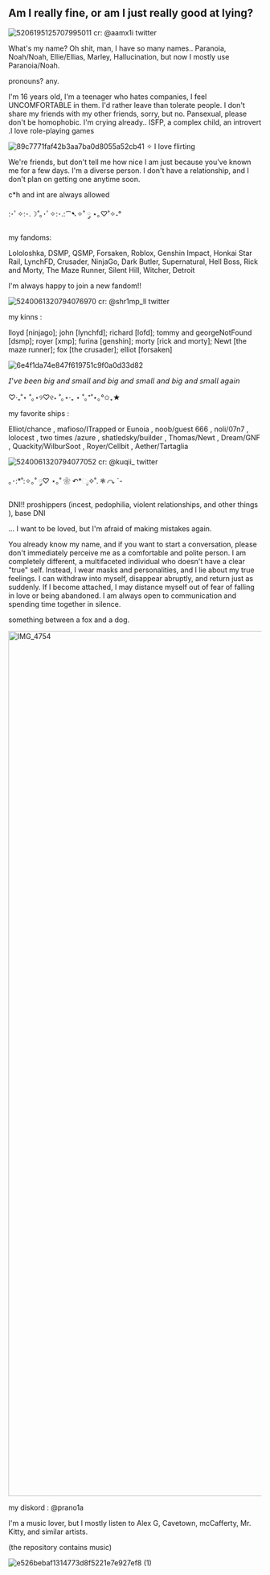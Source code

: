 ## Am I really fine, or am I just really good at lying?

![5206195125707995011](https://github.com/user-attachments/assets/d7d3a6ce-6fe0-4e9d-a98a-124b484c849f)
cr:  @aamx1i twitter

  What's my name? Oh shit, man, I have so many names.. Paranoia, Noah/Noah, Ellie/Ellias, Marley, Hallucination, but now I mostly use Paranoia/Noah. 

pronouns? any.

  I'm 16 years old, I'm a teenager who hates companies, I feel UNCOMFORTABLE in them. I'd rather leave than tolerate people. I don't share my friends with my other friends, sorry, but no. 
Pansexual, please don't be homophobic. I'm crying already.. ISFP, a complex child, an introvert .I love role-playing games

![89c7771faf42b3aa7ba0d8055a52cb41](https://github.com/user-attachments/assets/5000bbc5-4488-49cf-8904-0a37723985fc)
✧   I love flirting

  We're friends, but don't tell me how nice I am just because you've known me for a few days. I'm a diverse person. 
I don't have a relationship, and I don't plan on getting one anytime soon.

c*h and int are always allowed

:･ﾟ✧:･.☽˚｡･ﾟ✧:･.:⁀➷✧˚ ༘ ⋆｡♡˚✧˖°

my fandoms:

Lololoshka, DSMP, QSMP, Forsaken, Roblox, Genshin Impact, Honkai Star Rail, LynchFD, Crusader, NinjaGo, Dark Butler, Supernatural, Hell Boss, Rick and Morty, The Maze Runner, Silent Hill, Witcher, Detroit

I'm always happy to join a new fandom!!

![5240061320794076970](https://github.com/user-attachments/assets/5a0a72e5-a9f8-4e7e-bd46-88a18b0d60c4)
cr: @shr1mp_ll twitter

my kinns :

lloyd [ninjago]; john [lynchfd]; richard [lofd]; tommy and georgeNotFound [dsmp]; royer [xmp]; furina [genshin]; morty [rick and morty]; Newt [the maze runner]; fox [the crusader]; elliot [forsaken]

![6e4f1da74e847f619751c9f0a0d33d82](https://github.com/user-attachments/assets/83ab53a8-ee23-4e3c-92f2-5caddd626d0e)

𝘐'𝘷𝘦 𝘣𝘦𝘦𝘯 𝘣𝘪𝘨 𝘢𝘯𝘥 𝘴𝘮𝘢𝘭𝘭 𝘢𝘯𝘥 𝘣𝘪𝘨 𝘢𝘯𝘥 𝘴𝘮𝘢𝘭𝘭 𝘢𝘯𝘥 𝘣𝘪𝘨 𝘢𝘯𝘥 𝘴𝘮𝘢𝘭𝘭 𝘢𝘨𝘢𝘪𝘯 

‎♡‧₊˚⋆ ˚｡⋆୨♡୧⋆ ˚｡⋆‧₊ ⋆ ˚｡⁺˚⋆｡°✩₊★

my favorite ships :

Elliot/chance , mafioso/ITrapped or Eunoia , noob/guest 666 , noli/07n7 , lolocest , two times
/azure , shatledsky/builder , Thomas/Newt , Dream/GNF , Quackity/WilburSoot , Royer/Cellbit , Aether/Tartaglia

![5240061320794077052](https://github.com/user-attachments/assets/0194503f-c169-44ac-8fe5-c693885863a0)
cr: @kuqii_ twitter

｡･:*˚:✧｡˚ ༘♡ ⋆｡˚ ❀ ↶*ೃ✧˚. ❃ ↷ ˊ-

 DNI!! proshippers (incest, pedophilia, violent relationships, and other things ), base DNI

 ... I want to be loved, but I'm afraid of making mistakes again.

 You already know my name, and if you want to start a conversation, please don't immediately perceive me as a comfortable and polite person. I am completely different, a multifaceted individual who doesn't have a clear "true" self. Instead, I wear masks and personalities, and I lie about my true feelings. I can withdraw into myself, disappear abruptly, and return just as suddenly. If I become attached, I may distance myself out of fear of falling in love or being abandoned. I am always open to communication and spending time together in silence.

something between a fox and a dog.

<img width="2000" height="1720" alt="IMG_4754" src="https://github.com/user-attachments/assets/cbf88788-d80b-426f-8fdd-59c6a4aff13c" />

my diskord : @prano1a 

I'm a music lover, but I mostly listen to Alex G, Cavetown, mcCafferty, Mr. Kitty, and similar artists.

(the repository contains music)

![e526bebaf1314773d8f5221e7e927ef8 (1)](https://github.com/user-attachments/assets/fcef7d6e-fbfe-4a8c-a109-04a44b511dda)


